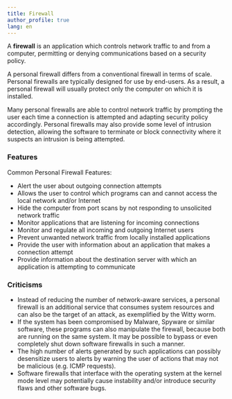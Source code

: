 ```yaml
---
title: Firewall
author_profile: true
lang: en
---
```

A **firewall** is an application which controls network traffic to and from a computer, permitting or denying communications based on a security policy.  
  
A personal firewall differs from a conventional firewall in terms of scale. Personal firewalls are typically designed for use by end-users. As a result, a personal firewall will usually protect only the computer on which it is installed.  
  
Many personal firewalls are able to control network traffic by prompting the user each time a connection is attempted and adapting security policy accordingly. Personal firewalls may also provide some level of intrusion detection, allowing the software to terminate or block connectivity where it suspects an intrusion is being attempted.  
  
### Features
  
Common Personal Firewall Features:  

* Alert the user about outgoing connection attempts
* Allows the user to control which programs can and cannot access the local network and/or Internet
* Hide the computer from port scans by not responding to unsolicited network traffic
* Monitor applications that are listening for incoming connections
* Monitor and regulate all incoming and outgoing Internet users
* Prevent unwanted network traffic from locally installed applications
* Provide the user with information about an application that makes a connection attempt
* Provide information about the destination server with which an application is attempting to communicate

### Criticisms

* Instead of reducing the number of network-aware services, a personal firewall is an additional service that consumes system resources and can also be the target of an attack, as exemplified by the Witty worm.
* If the system has been compromised by Malware, Spyware or similar software, these programs can also manipulate the firewall, because both are running on the same system. It may be possible to bypass or even completely shut down software firewalls in such a manner.
* The high number of alerts generated by such applications can possibly desensitize users to alerts by warning the user of actions that may not be malicious (e.g. ICMP requests).
* Software firewalls that interface with the operating system at the kernel mode level may potentially cause instability and/or introduce security flaws and other software bugs.
